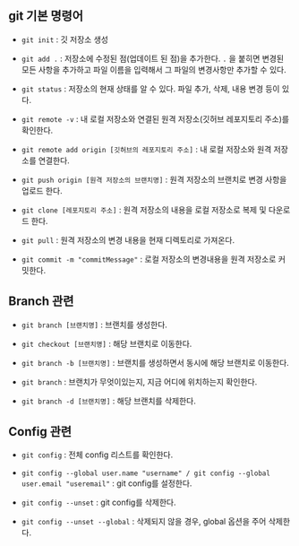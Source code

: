 ## git 기본 명령어

* `git init` : 깃 저장소 생성

* `git add .` : 저장소에 수정된 점(업데이트 된 점)을 추가한다. `.` 을 붙히면 변경된 모든 사항을 추가하고 파일 이름을 입력해서 그 파일의 변경사항만 추가할 수 있다.

* `git status` : 저장소의 현재 상태를 알 수 있다. 파일 추가, 삭제, 내용 변경 등이 있다.

* `git remote -v` : 내 로컬 저장소와 연결된 원격 저장소(깃허브 레포지토리 주소)를 확인한다.

* `git remote add origin [깃허브의 레포지토리 주소]` : 내 로컬 저장소와 원격 저장소를 연결한다.

* `git push origin [원격 저장소의 브랜치명]` : 원격 저장소의 브랜치로 변경 사항을 업로드 한다.

* `git clone [레포지토리 주소]` : 원격 저장소의 내용을 로컬 저장소로 복제 및 다운로드 한다.

* `git pull` : 원격 저장소의 변경 내용을 현재 디렉토리로 가져온다.

* `git commit -m "commitMessage"` : 로컬 저장소의 변경내용을 원격 저장소로 커밋한다.

## Branch 관련

* `git branch [브랜치명]` : 브랜치를 생성한다.

* `git checkout [브랜치명]` : 해당 브랜치로 이동한다.

* `git branch -b [브랜치명]` : 브랜치를 생성하면서 동시에 해당 브랜치로 이동한다.

* `git branch` : 브랜치가 무엇이있는지, 지금 어디에 위치하는지 확인한다.

* `git branch -d [브랜치명]` : 해당 브랜치를 삭제한다.

## Config 관련

* `git config` : 전체 config 리스트를 확인한다.

* ```git config --global user.name "username" / git config --global user.email "useremail"``` : git config를 설정한다.

* `git config --unset` : git config를 삭제한다.

* `git config --unset --global` : 삭제되지 않을 경우, global 옵션을 주어 삭제한다.